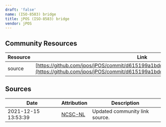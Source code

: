 ```yaml
---
draft: 'false'
name: (ISO-8583) bridge
title: jPOS (ISO-8583) bridge
vendor: jPOS
---
```



## Community Resources
| Resource | Link |
| --- | --- |
| source | [https://github.com/jpos/jPOS/commit/d615199a1bdd35c35d63c07c10fd0bdbbc96f625](https://github.com/jpos/jPOS/commit/d615199a1bdd35c35d63c07c10fd0bdbbc96f625) |


## Sources
| Date | Attribution | Description |
| --- | --- | --- |
| 2021-12-15 13:53:39 | [NCSC-NL](https://github.com/NCSC-NL/log4shell/blob/main/software/README.md) | Updated community link source.  |
